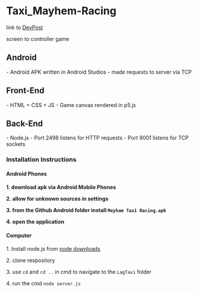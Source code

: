 # Taxi_Mayhem-Racing
link to <a href = "https://devpost.com/software/mayhem-taxi-racing">DevPost</a>


<div>screen to controller game</div>




<h2>Android</h2>
- Android APK written in Android Studios
- made requests to server via TCP

<h2>Front-End</h2>
- HTML + CSS + JS
- Game canvas rendered in p5.js 

<h2>Back-End</h2>
- Node.js 
- Port 2498 listens for HTTP requests
- Port 9001 listens for TCP sockets


<h3>Installation Instructions</h3>
<h4>Android Phones<h4>
  <p>1. download apk via Android Mobile Phones</p>
  <p>2. allow for unknown sources in settings</p>
  <p>3. from the Github Android folder install <code>Meyham Taxi Racing.apk</code></p>
  <p>4. open the application</p>


<h4>Computer</h4>
  <p>1. Install node.js from <a href = "https://nodejs.org/en/download/">node downloads</a></p>
  <p>2. clone respository</p>
  <p>3. use <code>cd</code> and <code>cd ..</code> in cmd to navigate to the <code>LagTaxi</code> folder</p>
  <p>4. run the cmd <code>node server.js</code>
